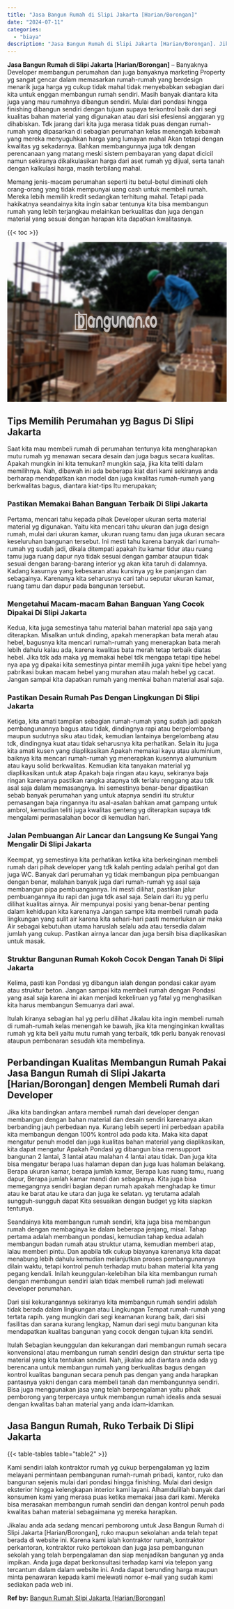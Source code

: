 ```yaml
---
title: "Jasa Bangun Rumah di Slipi Jakarta [Harian/Borongan]"
date: "2024-07-11"
categories: 
  - "biaya"
description: "Jasa Bangun Rumah di Slipi Jakarta [Harian/Borongan]. Jikalau anda ada sedang mencari pemborong untuk Jasa Bangun Rumah di Slipi Jakarta [Harian/Borongan],..."
---
```


**Jasa Bangun Rumah di Slipi Jakarta \[Harian/Borongan\]** – Banyaknya Developer membangun perumahan dan juga banyaknya marketing Property yg sangat gencar dalam memasarkan rumah-rumah yang berdesign menarik juga harga yg cukup tidak mahal tidak menyebabkan sebagian dari kita untuk enggan membangun rumah sendiri. Masih banyak diantara kita juga yang mau rumahnya dibangun sendiri. Mulai dari pondasi hingga finishing dibangun sendiri dengan tujuan supaya terkontrol baik dari segi kualitas bahan material yang digunakan atau dari sisi efesiensi anggaran yg dihabiskan. Tdk jarang dari kita juga merasa tidak puas dengan rumah-rumah yang dipasarkan di sebagian perumahan kelas menengah kebawah yang mereka menyuguhkan harga yang lumayan mahal Akan tetapi dengan kwalitas yg sekadarnya. Bahkan membangunnya juga tdk dengan perencanaan yang matang meski sistem pembayaran yang dapat dicicil namun sekiranya dikalkulasikan harga dari aset rumah yg dijual, serta tanah dengan kalkulasi harga, masih terbilang mahal.

Memang jenis-macam perumahan seperti itu betul-betul diminati oleh orang-orang yang tidak mempunyai uang cash untuk membeli rumah. Mereka lebih memilih kredit sedangkan terhitung mahal. Tetapi pada hakikatnya seandainya kita ingin sabar tentunya kita bisa membangun rumah yang lebih terjangkau melainkan berkualitas dan juga dengan material yang sesuai dengan harapan kita dapatkan kwalitasnya.

{{< toc >}}

![Jasa Bangun Rumah di Slipi Jakarta [Harian/Borongan]](/images/borong-bangunan-12.png)

## Tips Memilih Perumahan yg Bagus Di Slipi Jakarta

Saat kita mau membeli rumah di perumahan tentunya kita mengharapkan mutu rumah yg menawan secara desain dan juga bagus secara kualitas. Apakah mungkin ini kita temukan? mungkin saja, jika kita teliti dalam memilihnya. Nah, dibawah ini ada beberapa kiat dari kami sekiranya anda berharap mendapatkan kan model dan juga kwalitas rumah-rumah yang berkwalitas bagus, diantara kiat-tips Itu merupakan;

### Pastikan Memakai Bahan Banguan Terbaik Di Slipi Jakarta

Pertama, mencari tahu kepada pihak Developer ukuran serta material material yg digunakan. Yaitu kita mencari tahu ukuran dan juga design rumah, mulai dari ukuran kamar, ukuran ruang tamu dan juga ukuran secara keseluruhan bangunan tersebut. Ini mesti tahu karena banyak dari rumah-rumah yg sudah jadi, dikala ditempati apakah itu kamar tidur atau ruang tamu juga ruang dapur nya tidak sesuai dengan gambar ataupun tidak sesuai dengan barang-barang interior yg akan kita taruh di dalamnya. Kadang kasurnya yang kebesaran atau kursinya yg ke panjangan dan sebagainya. Karenanya kita seharusnya cari tahu seputar ukuran kamar, ruang tamu dan dapur pada bangunan tersebut.

### Mengetahui Macam-macam Bahan Banguan Yang Cocok Dipakai Di Slipi Jakarta

Kedua, kita juga semestinya tahu material bahan material apa saja yang diterapkan. Misalkan untuk dinding, apakah menerapkan bata merah atau hebel, bagusnya kita mencari rumah-rumah yang menerapkan bata merah lebih dahulu kalau ada, karena kwalitas bata merah tetap terbaik diatas hebel. Jika tdk ada maka yg memakai hebel tdk mengapa tetapi tipe hebel nya apa yg dipakai kita semestinya pintar memilih juga yakni tipe hebel yang pabrikasi bukan macam hebel yang murahan atau malah hebel yg cacat. Jangan sampai kita dapatkan rumah yang memkai bahan material asal saja.

### Pastikan Desain Rumah Pas Dengan Lingkungan Di Slipi Jakarta

Ketiga, kita amati tampilan sebagian rumah-rumah yang sudah jadi apakah pembangunannya bagus atau tidak, dindingnya rapi atau bergelombang maupun sudutnya siku atau tidak, kemudian lantainya bergelombang atau tdk, dindingnya kuat atau tidak seharusnya kita perhatikan. Selain itu juga kita amati kusen yang diaplikasikan Apakah memakai kayu atau aluminium, baiknya kita mencari rumah-rumah yg menerapkan kusennya alumunium atau kayu solid berkwalitas. Kemudian kita tanyakan material yg diaplikasikan untuk atap Apakah baja ringan atau kayu, sekiranya baja ringan karenanya pastikan rangka atapnya tdk terlalu renggang atau tdk asal saja dalam memasangnya. Ini semestinya benar-benar dipastikan sebab banyak perumahan yang untuk atapnya sendiri itu struktur pemasangan baja ringannya itu asal-asalan bahkan amat gampang untuk ambrol, kemudian teliti juga kwalitas genteng yg diterapkan supaya tdk mengalami permasalahan bocor di kemudian hari.

### Jalan Pembuangan Air Lancar dan Langsung Ke Sungai Yang Mengalir Di Slipi Jakarta

Keempat, yg semestinya kita perhatikan ketika kita berkeinginan membeli rumah dari pihak developer yang tdk kalah penting adalah perihal got dan juga WC. Banyak dari perumahan yg tidak membangun pipa pembuangan dengan benar, malahan banyak juga dari rumah-rumah yg asal saja membangun pipa pembuangannya. Ini mesti dilihat, pastikan jalur pembuangannya itu rapi dan juga tdk asal saja. Selain dari itu yg perlu dilihat kualitas airnya. Air mempunyai posisi yang benar-benar penting dalam kehidupan kita karenanya Jangan sampe kita membeli rumah pada lingkungan yang sulit air karena kita sehari-hari pasti memerlukan air maka Air sebagai kebutuhan utama haruslah selalu ada atau tersedia dalam jumlah yang cukup. Pastikan airnya lancar dan juga bersih bisa diaplikasikan untuk masak.

### Struktur Bangunan Rumah Kokoh Cocok Dengan Tanah Di Slipi Jakarta

Kelima, pasti kan Pondasi yg dibangun ialah dengan pondasi cakar ayam atau struktur beton. Jangan sampai kita membeli rumah dengan Pondasi yang asal saja karena ini akan menjadi kekeliruan yg fatal yg menghasilkan kita harus membangun Semuanya dari awal.

Itulah kiranya sebagian hal yg perlu dilihat Jikalau kita ingin membeli rumah di rumah-rumah kelas menengah ke bawah, jika kita menginginkan kwalitas rumah yg kita beli yaitu mutu rumah yang terbaik, tdk perlu banyak renovasi ataupun pembenaran sesudah kita membelinya.

## Perbandingan Kualitas Membangun Rumah Pakai Jasa Bangun Rumah di Slipi Jakarta \[Harian/Borongan\] dengen Membeli Rumah dari Developer

Jika kita bandingkan antara membeli rumah dari developer dengan membangun dengan bahan material dan desain sendiri karenanya akan berbanding jauh perbedaan nya. Kurang lebih seperti ini perbedaan apabila kita membangun dengan 100% kontrol ada pada kita. Maka kita dapat mengatur penuh model dan juga kualitas bahan material yang diaplikasikan, kita dapat mengatur Apakah Pondasi yg dibangun bisa mensupport bangunan 2 lantai, 3 lantai atau malahan 4 lantai atau tidak. Dan juga kita bisa mengatur berapa luas halaman depan dan juga luas halaman belakang. Berapa ukuran kamar, berapa jumlah kamar, Berapa luas ruang tamu, ruang dapur, Berapa jumlah kamar mandi dan sebagainya. Kita juga bisa memegangnya sendiri bagian depan rumah apakah menghadap ke timur atau ke barat atau ke utara dan juga ke selatan. yg terutama adalah sungguh-sungguh dapat Kita sesuaikan dengan budget yg kita siapkan tentunya.

Seandainya kita membangun rumah sendiri, kita juga bisa membangun rumah dengan membaginya ke dalam beberapa jenjang, misal. Tahap pertama adalah membangun pondasi, kemudian tahap kedua adalah membangun badan rumah atau struktur utama, kemudian memberi atap, lalau memberi pintu. Dan apabila tdk cukup biayanya karenanya kita dapat menabung lebih dahulu kemudian melanjutkan proses pembangunannya dilain waktu, tetapi kontrol penuh terhadap mutu bahan material kita yang pegang kendali. Inilah keunggulan-kelebihan bila kita membangun rumah dengan membangun sendiri ialah tidak membeli rumah jadi melewati developer perumahan.

Dari sisi kekurangannya sekiranya kita membangun rumah sendiri adalah tidak berada dalam lingkungan atau Lingkungan Tempat rumah-rumah yang tertata rapih. yang mungkin dari segi keamanan kurang baik, dari sisi fasilitas dan sarana kurang lengkap, Namun dari segi mutu bangunan kita mendapatkan kualitas bangunan yang cocok dengan tujuan kita sendiri.

Itulah Sebagian keunggulan dan kekurangan dari membangun rumah secara konvensional atau membangun rumah sendiri design dan struktur serta tipe material yang kita tentukan sendiri. Nah, jikalau ada diantara anda ada yg berencana untuk membangun rumah yang berkualitas bagus dengan kontrol kualitas bangunan secara penuh pas dengan yang anda harapkan pantasnya yakni dengan cara membeli tanah dan membangunnya sendiri. Bisa juga menggunakan jasa yang telah berpengalaman yaitu pihak pemborong yang terpercaya untuk membangun rumah idealis anda sesuai dengan kwalitas bahan material yang anda idam-idamkan.

## Jasa Bangun Rumah, Ruko Terbaik Di Slipi Jakarta

{{< table-tables table="table2" >}}

Kami sendiri ialah kontraktor rumah yg cukup berpengalaman yg lazim melayani permintaan pembangunan rumah-rumah pribadi, kantor, ruko dan bangunan sejenis mulai dari pondasi hingga finishing. Mulai dari design eksterior hingga kelengkapan interior kami layani. Alhamdulillah banyak dari konsumen kami yang merasa puas ketika memakai jasa dari kami. Mereka bisa merasakan membangun rumah sendiri dan dengan kontrol penuh pada kwalitas bahan material sebagaimana yg mereka harapkan.

Jikalau anda ada sedang mencari pemborong untuk Jasa Bangun Rumah di Slipi Jakarta \[Harian/Borongan\], ruko maupun sekolahan anda telah tepat berada di website ini. Karena kami ialah kontraktor rumah, kontraktor perkantoran, kontraktor ruko pertokoan dan juga jasa pembangunan sekolah yang telah berpengalaman dan siap menjadikan bangunan yg anda impikan. Anda juga dapat berkonsultasi terhadap kami via telepon yang tercantum dalam dalam website ini. Anda dapat berunding harga maupun minta penawaran kepada kami melewati nomor e-mail yang sudah kami sediakan pada web ini.

**Ref by:** [Bangun Rumah Slipi Jakarta [Harian/Borongan]](https://id.wikipedia.org/wiki/Bangun)
